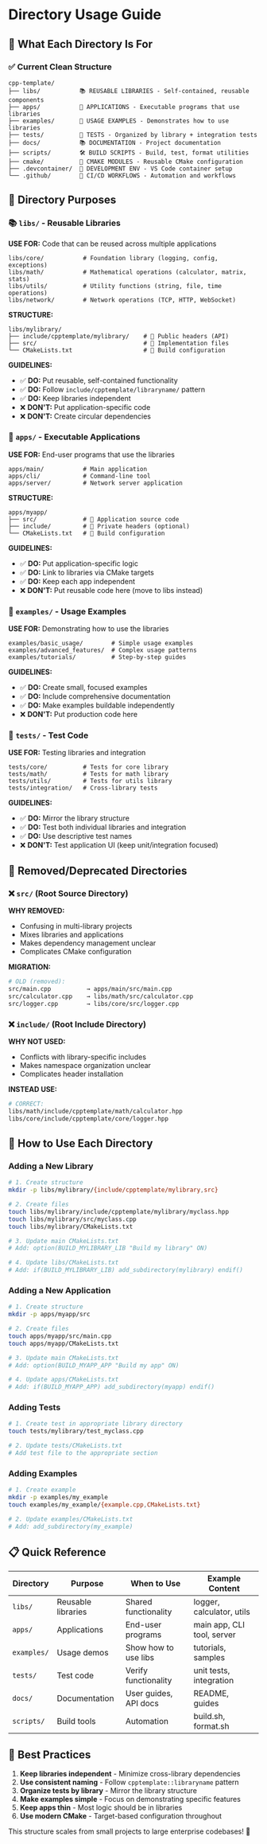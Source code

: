 # Directory Usage Guide

## 📁 **What Each Directory Is For**

### ✅ **Current Clean Structure**

```
cpp-template/
├── libs/           📚 REUSABLE LIBRARIES - Self-contained, reusable components
├── apps/           🎯 APPLICATIONS - Executable programs that use libraries  
├── examples/       📖 USAGE EXAMPLES - Demonstrates how to use libraries
├── tests/          🧪 TESTS - Organized by library + integration tests
├── docs/           📚 DOCUMENTATION - Project documentation
├── scripts/        🛠️ BUILD SCRIPTS - Build, test, format utilities
├── cmake/          🔧 CMAKE MODULES - Reusable CMake configuration
├── .devcontainer/  🐳 DEVELOPMENT ENV - VS Code container setup
└── .github/        🚀 CI/CD WORKFLOWS - Automation and workflows
```

## 🎯 **Directory Purposes**

### 📚 `libs/` - **Reusable Libraries**
**USE FOR:** Code that can be reused across multiple applications
```
libs/core/           # Foundation library (logging, config, exceptions)
libs/math/           # Mathematical operations (calculator, matrix, stats)
libs/utils/          # Utility functions (string, file, time operations)
libs/network/        # Network operations (TCP, HTTP, WebSocket)
```

**STRUCTURE:**
```
libs/mylibrary/
├── include/cpptemplate/mylibrary/    # 📁 Public headers (API)
├── src/                              # 📁 Implementation files
└── CMakeLists.txt                    # 📄 Build configuration
```

**GUIDELINES:**
- ✅ **DO:** Put reusable, self-contained functionality
- ✅ **DO:** Follow `include/cpptemplate/libraryname/` pattern
- ✅ **DO:** Keep libraries independent
- ❌ **DON'T:** Put application-specific code
- ❌ **DON'T:** Create circular dependencies

### 🎯 `apps/` - **Executable Applications**  
**USE FOR:** End-user programs that use the libraries
```
apps/main/           # Main application
apps/cli/            # Command-line tool
apps/server/         # Network server application
```

**STRUCTURE:**
```
apps/myapp/
├── src/             # 📁 Application source code
├── include/         # 📁 Private headers (optional)
└── CMakeLists.txt   # 📄 Build configuration
```

**GUIDELINES:**
- ✅ **DO:** Put application-specific logic
- ✅ **DO:** Link to libraries via CMake targets
- ✅ **DO:** Keep each app independent
- ❌ **DON'T:** Put reusable code here (move to libs instead)

### 📖 `examples/` - **Usage Examples**
**USE FOR:** Demonstrating how to use the libraries
```
examples/basic_usage/        # Simple usage examples
examples/advanced_features/  # Complex usage patterns
examples/tutorials/          # Step-by-step guides
```

**GUIDELINES:**
- ✅ **DO:** Create small, focused examples
- ✅ **DO:** Include comprehensive documentation
- ✅ **DO:** Make examples buildable independently
- ❌ **DON'T:** Put production code here

### 🧪 `tests/` - **Test Code**
**USE FOR:** Testing libraries and integration
```
tests/core/          # Tests for core library
tests/math/          # Tests for math library
tests/utils/         # Tests for utils library
tests/integration/   # Cross-library tests
```

**GUIDELINES:**
- ✅ **DO:** Mirror the library structure
- ✅ **DO:** Test both individual libraries and integration
- ✅ **DO:** Use descriptive test names
- ❌ **DON'T:** Test application UI (keep unit/integration focused)

## 🚫 **Removed/Deprecated Directories**

### ❌ `src/` (Root Source Directory)
**WHY REMOVED:** 
- Confusing in multi-library projects
- Mixes libraries and applications
- Makes dependency management unclear
- Complicates CMake configuration

**MIGRATION:**
```bash
# OLD (removed):
src/main.cpp          → apps/main/src/main.cpp
src/calculator.cpp    → libs/math/src/calculator.cpp
src/logger.cpp        → libs/core/src/logger.cpp
```

### ❌ `include/` (Root Include Directory)  
**WHY NOT USED:**
- Conflicts with library-specific includes
- Makes namespace organization unclear
- Complicates header installation

**INSTEAD USE:**
```bash
# CORRECT:
libs/math/include/cpptemplate/math/calculator.hpp
libs/core/include/cpptemplate/core/logger.hpp
```

## 🔧 **How to Use Each Directory**

### **Adding a New Library**
```bash
# 1. Create structure
mkdir -p libs/mylibrary/{include/cpptemplate/mylibrary,src}

# 2. Create files
touch libs/mylibrary/include/cpptemplate/mylibrary/myclass.hpp
touch libs/mylibrary/src/myclass.cpp
touch libs/mylibrary/CMakeLists.txt

# 3. Update main CMakeLists.txt
# Add: option(BUILD_MYLIBRARY_LIB "Build my library" ON)

# 4. Update libs/CMakeLists.txt
# Add: if(BUILD_MYLIBRARY_LIB) add_subdirectory(mylibrary) endif()
```

### **Adding a New Application**
```bash
# 1. Create structure  
mkdir -p apps/myapp/src

# 2. Create files
touch apps/myapp/src/main.cpp
touch apps/myapp/CMakeLists.txt

# 3. Update main CMakeLists.txt
# Add: option(BUILD_MYAPP_APP "Build my app" ON)

# 4. Update apps/CMakeLists.txt
# Add: if(BUILD_MYAPP_APP) add_subdirectory(myapp) endif()
```

### **Adding Tests**
```bash
# 1. Create test in appropriate library directory
touch tests/mylibrary/test_myclass.cpp

# 2. Update tests/CMakeLists.txt
# Add test file to the appropriate section
```

### **Adding Examples**
```bash
# 1. Create example
mkdir -p examples/my_example
touch examples/my_example/{example.cpp,CMakeLists.txt}

# 2. Update examples/CMakeLists.txt
# Add: add_subdirectory(my_example)
```

## 📋 **Quick Reference**

| Directory | Purpose | When to Use | Example Content |
|-----------|---------|-------------|-----------------|
| `libs/` | Reusable libraries | Shared functionality | logger, calculator, utils |
| `apps/` | Applications | End-user programs | main app, CLI tool, server |
| `examples/` | Usage demos | Show how to use libs | tutorials, samples |
| `tests/` | Test code | Verify functionality | unit tests, integration |
| `docs/` | Documentation | User guides, API docs | README, guides |
| `scripts/` | Build tools | Automation | build.sh, format.sh |

## 🎯 **Best Practices**

1. **Keep libraries independent** - Minimize cross-library dependencies
2. **Use consistent naming** - Follow `cpptemplate::libraryname` pattern  
3. **Organize tests by library** - Mirror the library structure
4. **Make examples simple** - Focus on demonstrating specific features
5. **Keep apps thin** - Most logic should be in libraries
6. **Use modern CMake** - Target-based configuration throughout

This structure scales from small projects to large enterprise codebases! 🚀